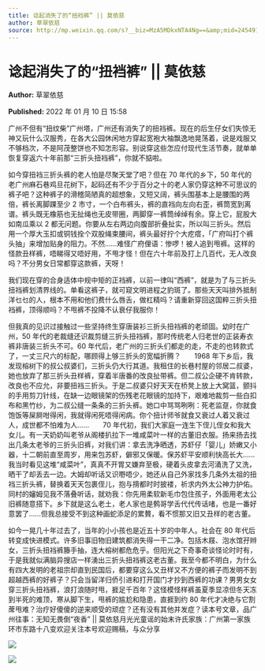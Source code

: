 ```yaml
---
title: 谂起消失了的“扭裆裤” || 莫依慈
author: 草翠依慈
source: http://mp.weixin.qq.com/s?__biz=MzA5MDkxNTA4Ng==&amp;mid=2454911882&amp;idx=1&amp;sn=f9d4064fc769cb79b9023e398fb9c39c&amp;chksm=87a233ebb0d5bafddc4cde87489342df04d40b0e69fe9ce4eabcc5aa6ab848623ec1965405e3#rd
---
```


# 谂起消失了的“扭裆裤” || 莫依慈

**Author:** 草翠依慈

**Published:** 2022 年 01 月 10 日 15:58

广州不但有“扭纹柴”广州塔，广州还有消失了的扭裆裤。现在的后生仔女们失惊无神又玩什么汉服秀，在各大公园休闲地方穿起宽袍大袖飘逸地晃荡着，说是戏服又不够档次，不是阿茂整饼也不知怎形容。别说穿这些怎应付现代生活节奏，就单单恢复穿返六十年前那“三折头扭裆裤”，你就不掂啦。

如今穿扭裆三折头裤的老人怕是尽聚天堂了吧？但在 70 年代的乡下，50 年代的老广州麻石巷鸡旦花树下，起码还有不少于百分之十的老人家仍穿这种不可思议的裤子吧？这种裤子的滑稽简陋真的超想象，又短又阔，裤头围基本上是腰围的两倍，裤长离脚踝至少 2 市寸，一个白布裤头，裤的直裆向左向右歪，裤筒宽到离谱。裤头既无橡筋也无扯绳也无皮带圈，两脚穿一裤筒绰绰有余。穿上它，屁股大如南瓜乘以 2 都无问题。你要从左右两边向腹部折叠扯实，所以叫三折头。然后用一个厚大玉扣或铜钱拴个双股绳束腰间，裤头最好拧个大疙瘩，「广府叫打个裤头抽」来增加贴身的阻力。不然……难怪广府俚语：惨啰！被人追到甩裤。这样的怪款丑样裤，唔睇得又唔好用，不甩才怪！但在六十年前及打上几百代，无人改良吗？不分男女日常都穿这款裤，天呀！

我们现在穿的合身适体中规中矩的正裆裤，以前一律叫“西裤”，就是为了与三折头扭裆裤划清界线的。单看这裤子，就可窥文明进程之豹斑了。那些天天叫排外抵制洋乜乜的人，根本不用和他们费什么唇舌，做杠精吗？请重新穿回这国粹三折头扭裆裤，顶得顺吗？不甩裤不投降不认衰仔我服你！

但我真的见识过接触过一些坚持终生穿唐装衫三折头扭裆裤的老顽固。幼时在广州，50 年代的老裁缝还识裁剪缝三折头扭裆裤，那时传统老人归老世的正装寿衣裤非唐装三折头不可。60 年代后，老广州的三折头们都走的走，不走的也转款式了，一丈三尺六的标配，哪顾得上够三折头的宽幅折腾？       1968 年下乡后，我发现榕树下的叔公叔婆们，三折头仍大行其道。我租住的长巷村屋的邻居二叔婆，她也放弃了那三折头丑样裤，穿着半唐番的改良扯带裤。但二叔公企硬不肯转款，改良也不应允，非要扭裆三折头。于是二叔婆只好天天在桥凳上放上大窝篮，颤抖的手用剪刀针线，在缺一边眼镜架的伤残老花眼镜的加持下，艰难地裁剪一些白扣布和黑竹纱，为二叔公缝一条条的三折头裤。她口中骂骂咧咧：死老监趸，你就食饱饭等屎屙咁得闲，我就得闲死唔得闲病。你个扭计师爷就食又衰过人着又衰过人，成世都不怕难为人……       70 年代初，我们大家庭一连生下侄儿侄女和我大女儿。有一天奶奶叫老爷从阁楼扒拉下一堆咸菜叶一样的古董旧衣服。扬来扬去找出几条太老爷的三折头旧裤，对我们讲：拿去洗净晒透，苏虾仔「婴儿」娇嫩又小器，十二朝前直至周岁，用来包苏虾，僻邪又保暖。保苏虾平安顺利快高长大……我当时看见这堆“咸菜叶”，真真不开胃又嫌弃至极，硬着头皮拿去河涌洗了又洗，晒干了却丢去一边。大姆却听话又识嘢唔少，她还从自己外家找多几条外太祖的扭裆三折头裤，替换着天天包裹侄儿，抱与揹都时时披褛，祈求内外太公神力护佑。同村的嬸姆见我不落叠听话，就劝我：你先用柔软新毛巾包住孩子，外面用老太公旧裤随意搭下。乡下就是这么老土，老人家也是鹩哥学舌代代传话啫，也是一番好意罢了……但我总接受不到这种画蛇添足的累贅，看不惯那又旧又丑样的老古董。

如今一晃几十年过去了，当年的小小孩也是近五十岁的中年人。社会在 80 年代后转变成快进模式。许多旧事旧物旧建筑都消失得一干二净。包括木屐、泡水馆孖辫女，三折头扭裆裤籐手抽，连大榕树都危危乎。但阳光之下奇事奇谈怪论时时有，于是我就似满脑异搜店一样湧出三折头扭裆裤这老古董。我至今都不明白，为什么有四大发明的老祖宗却直到民国后，都要穿这么又丑样又不方便的裤子而发明不到超越西裤的好裤子？只会当留洋归侨引进和打开国门才抄到西裤的功课？男男女女穿三折头扭裆裤，浪打浪随时甩，捱足千百年？这怪模怪样裤虽夏季显凉但冬天冻到半死的难顶，寒从脚下生，甩裤的尴尬和隐患，直捱到约 80 年代才决绝与它割蓆甩难？治疗好傻傻的逆来顺受的顽症？还有没有其他并发症？读本号文章，品广州往事：无知无畏倒“夜香” || 莫依慈月光光童谣的始末许氏家族：广州第一家族环市东路十八变欢迎关注本号欢迎赐稿，与众分享

![](https://mmbiz.qpic.cn/mmbiz_jpg/PJWG74pLsMawYmZiar2Zb7RJ1922AZDLjKj2r9xVGYIAiaICb3OXM0IHn7VIU8TegXvhBg81SMOfzPrOh9ibKH1oQ/640?wx_fmt=jpeg)

![](https://mmbiz.qpic.cn/mmbiz_jpg/PJWG74pLsMawYmZiar2Zb7RJ1922AZDLjzMCborerPWvic2Z0b7rGjeXlI9pyrzPBoh8DylExNgqOelXSTGN46mA/640)
